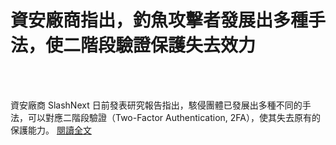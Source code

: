 # 資安廠商指出，釣魚攻擊者發展出多種手法，使二階段驗證保護失去效力

<!--more-->
<!--123-->
<br><br/>

資安廠商 SlashNext 日前發表研究報告指出，駭侵團體已發展出多種不同的手法，可以對應二階段驗證（Two-Factor Authentication, 2FA），使其失去原有的保護能力。
[閱讀全文](https://blog.twnic.tw/2021/03/31/17875/)



